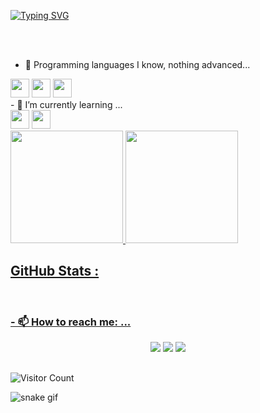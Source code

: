 [![Typing SVG](https://readme-typing-svg.herokuapp.com/?color=ffff=35&center=true&vCenter=true&width=1000&lines=Ola!+Eu+sou+o+Edu;Tenho+44+anos+;Estudo+Análise+e+Desenvolvimento+de+Sistemas;Futuro+Desenvolvedor+Web;Seja+Bem-Vindo(a)+:%29)](https://git.io/typing-svg)
 

<br>
<br>



- 🔭 Programming languages ​​I know, nothing advanced...
<div>
  <img src="https://cdn.jsdelivr.net/gh/devicons/devicon/icons/python/python-original.svg" width="30" height="30" />
  <img src="https://cdn.jsdelivr.net/gh/devicons/devicon/icons/css3/css3-original.svg" width="30" height="30" />
  <img src="https://cdn.jsdelivr.net/gh/devicons/devicon/icons/html5/html5-original-wordmark.svg" width="30" height="30"  />
</div>
- 🌱 I’m currently learning ...
<div>
    <img src="https://cdn.jsdelivr.net/gh/devicons/devicon/icons/csharp/csharp-original.svg" width="30" height="30" />
    <img src="https://cdn.jsdelivr.net/gh/devicons/devicon/icons/javascript/javascript-original.svg" width="30" height="30" />
</div>

<div>
<a href="https://github.com/LinoeduDev200">
<img height="180em" src="https://github-readme-stats.vercel.app/api/top-langs/?username=LinoeduDev200&layout=compact&langs_count=7&theme=dracula"/>
<img height="180em" src="https://github-readme-stats.vercel.app/api?username=LinoeduDev200&show_icons=true&theme=dracula&include_all_commits=true&count_private=true"/>
</div>

## GitHub Stats :
<br>
<h3> - 📫 How to reach me: ... <br> </h3>

<div align="center">

<a href="https://instagram.com/eduardo.silva220/" target="_blank"><img src="https://img.shields.io/badge/-Instagram-%23E4405F?style=for-the-badge&logo=instagram&logoColor=white" target="_blank"></a>
<a href = "mailto:elsdeveloper220@gmail.com"><img src="https://img.shields.io/badge/Gmail-D14836?style=for-the-badge&logo=gmail&logoColor=white" target="_blank"></a>
<a href="https://www.linkedin.com/in/eduardo-lino-silva-0ba615235/" target="_blank"><img src="https://img.shields.io/badge/-LinkedIn-%230077B5?style=for-the-badge&logo=linkedin&logoColor=white" target="_blank"></a>   
</div>

##
![Visitor Count](https://profile-counter.glitch.me/LinoeduDev200/count.svg)  <br>
 
 ![snake gif](https://github.com/LinoeduDev200/LinoeduDev200/blob/output/github-contribution-grid-snake.svg)
 
  

